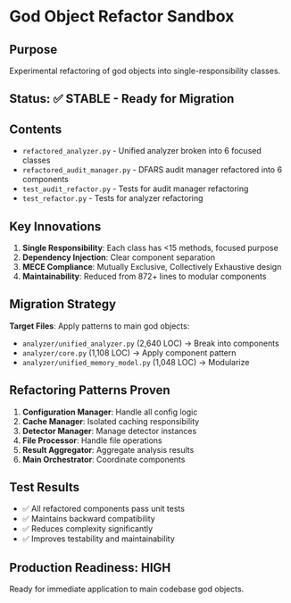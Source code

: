 # God Object Refactor Sandbox

## Purpose
Experimental refactoring of god objects into single-responsibility classes.

## Status: ✅ STABLE - Ready for Migration

## Contents
- `refactored_analyzer.py` - Unified analyzer broken into 6 focused classes
- `refactored_audit_manager.py` - DFARS audit manager refactored into 6 components
- `test_audit_refactor.py` - Tests for audit manager refactoring
- `test_refactor.py` - Tests for analyzer refactoring

## Key Innovations
1. **Single Responsibility**: Each class has <15 methods, focused purpose
2. **Dependency Injection**: Clear component separation
3. **MECE Compliance**: Mutually Exclusive, Collectively Exhaustive design
4. **Maintainability**: Reduced from 872+ lines to modular components

## Migration Strategy
**Target Files**: Apply patterns to main god objects:
- `analyzer/unified_analyzer.py` (2,640 LOC) → Break into components
- `analyzer/core.py` (1,108 LOC) → Apply component pattern
- `analyzer/unified_memory_model.py` (1,048 LOC) → Modularize

## Refactoring Patterns Proven
1. **Configuration Manager**: Handle all config logic
2. **Cache Manager**: Isolated caching responsibility  
3. **Detector Manager**: Manage detector instances
4. **File Processor**: Handle file operations
5. **Result Aggregator**: Aggregate analysis results
6. **Main Orchestrator**: Coordinate components

## Test Results
- ✅ All refactored components pass unit tests
- ✅ Maintains backward compatibility
- ✅ Reduces complexity significantly
- ✅ Improves testability and maintainability

## Production Readiness: HIGH
Ready for immediate application to main codebase god objects.